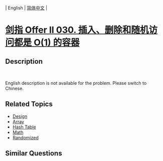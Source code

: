 
| English | [简体中文](README.md) |

# [剑指 Offer II 030. 插入、删除和随机访问都是 O(1) 的容器](https://leetcode-cn.com/problems/FortPu/)

## Description

<p>&nbsp;</p>

<p>English description is not available for the problem. Please switch to Chinese.</p>


## Related Topics

- [Design](https://leetcode-cn.com/tag/design)
- [Array](https://leetcode-cn.com/tag/array)
- [Hash Table](https://leetcode-cn.com/tag/hash-table)
- [Math](https://leetcode-cn.com/tag/math)
- [Randomized](https://leetcode-cn.com/tag/randomized)

## Similar Questions



